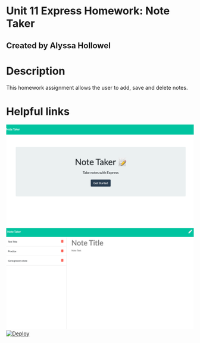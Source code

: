 # Unit 11 Express Homework: Note Taker

## Created by Alyssa Hollowel

# Description
This homework assignment allows the user to add, save and delete notes.

# Helpful links

![Screenshot](https://github.com/alyssah1/Note-taker/blob/master/images/screenshot1.png)
![Screenshot](https://github.com/alyssah1/Note-taker/blob/master/images/screenshot2.png)
[![Deploy](https://www.herokucdn.com/deploy/button.svg)](https://gentle-refuge-11171.herokuapp.com/)
